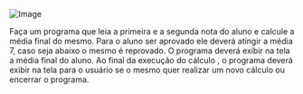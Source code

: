 

![Image](https://user-images.githubusercontent.com/11817445/255436395-9b11d0c7-6074-40cc-b8ca-45491e4f4df4.png)


Faça um programa que leia a primeira e a segunda nota do aluno e calcule a média final do mesmo. Para o aluno ser aprovado ele deverá atingir a média 7, caso seja abaixo o mesmo é reprovado. 
O programa deverá exibir na tela a média final do aluno.
Ao final da execução do cálculo , o programa deverá exibir na tela para o usuário se o mesmo quer realizar um novo cálculo ou encerrar o programa.
